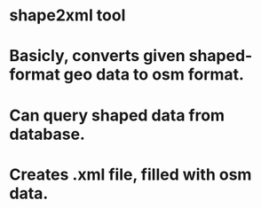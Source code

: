 # shape2xml tool
# Basicly, converts given shaped-format geo data to osm format. 
# Can query shaped data from database. 
# Creates .xml file, filled with osm data.
